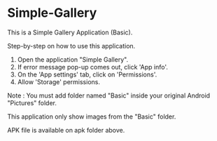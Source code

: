 # Simple-Gallery
This is a Simple Gallery Application (Basic).

Step-by-step on how to use this application.
1. Open the application "Simple Gallery".
2. If error message pop-up comes out, click 'App info'.
3. On the 'App settings' tab, click on 'Permissions'.
4. Allow 'Storage' permissions.

Note :
You must add folder named "Basic" inside your original Android "Pictures" folder.

This application only show images from the "Basic" folder.

APK file is available on apk folder above.

